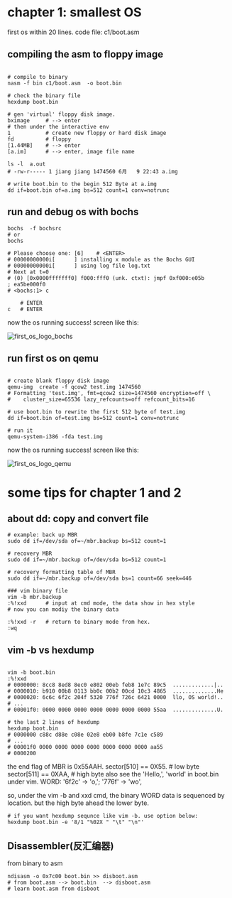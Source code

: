 
# chapter 1: smallest OS

first os within 20 lines.
code file: c1/boot.asm

## compiling the asm to floppy image

```shell

# compile to binary
nasm -f bin c1/boot.asm  -o boot.bin

# check the binary file
hexdump boot.bin

# gen 'virtual' floppy disk image.
bximage     # --> enter
# then under the interactive env
1           # create new floppy or hard disk image
fd          # floppy
[1.44MB]    # --> enter
[a.im]      # --> enter, image file name

ls -l  a.out
# -rw-r----- 1 jiang jiang 1474560 6月   9 22:43 a.img

# write boot.bin to the begin 512 Byte at a.img
dd if=boot.bin of=a.img bs=512 count=1 conv=notrunc

```

## run and debug os with bochs

```shell
bochs  -f bochsrc
# or
bochs

# Please choose one: [6]    # <ENTER>
# 00000000000i[      ] installing x module as the Bochs GUI
# 00000000000i[      ] using log file log.txt
# Next at t=0
# (0) [0x0000fffffff0] f000:fff0 (unk. ctxt): jmpf 0xf000:e05b          ; ea5be000f0
# <bochs:1> c

    # ENTER
c   # ENTER

```
now the os running success! screen like this:

![first_os_logo_bochs](https://raw.githubusercontent.com/jungle85gopy/orangeS/master/c1/first_OS_bochs.png)

## run first os on qemu

```shell

# create blank floppy disk image
qemu-img  create -f qcow2 test.img 1474560
# Formatting 'test.img', fmt=qcow2 size=1474560 encryption=off \
#    cluster_size=65536 lazy_refcounts=off refcount_bits=16

# use boot.bin to rewrite the first 512 byte of test.img
dd if=boot.bin of=test.img bs=512 count=1 conv=notrunc

# run it
qemu-system-i386 -fda test.img

```

now the os running success! screen like this:

![first_os_logo_qemu](https://raw.githubusercontent.com/jungle85gopy/orangeS/master/c1/first_OS_qemu.png)


# some tips for chapter 1 and 2

## about dd: copy and convert file

```shell
# example: back up MBR
sudo dd if=/dev/sda of=~/mbr.backup bs=512 count=1

# recovery MBR
sudo dd if=~/mbr.backup of=/dev/sda bs=512 count=1

# recovery formatting table of MBR
sudo dd if=~/mbr.backup of=/dev/sda bs=1 count=66 seek=446

### vim binary file
vim -b mbr.backup
:%!xxd      # input at cmd mode, the data show in hex style
# now you can modiy the binary data

:%!xxd -r   # return to binary mode from hex.
:wq
```

## vim -b vs hexdump

```shell

vim -b boot.bin
:%!xxd
# 0000000: 8cc8 8ed8 8ec0 e802 00eb feb8 1e7c 89c5  .............|..
# 0000010: b910 00b8 0113 bb0c 00b2 00cd 10c3 4865  ..............He
# 0000020: 6c6c 6f2c 204f 5320 776f 726c 6421 0000  llo, OS world!..
# ...
# 00001f0: 0000 0000 0000 0000 0000 0000 0000 55aa  ..............U.

# the last 2 lines of hexdump
hexdump boot.bin 
# 0000000 c88c d88e c08e 02e8 eb00 b8fe 7c1e c589
# ...
# 00001f0 0000 0000 0000 0000 0000 0000 0000 aa55
# 0000200
```
the end flag of MBR is 0x55AAH. 
sector[510] == 0X55.    # low  byte
sector[511] == 0XAA,    # high byte
also see the 'Hello,', 'world' in boot.bin under vim. WORD: '6f2c' -> 'o,'; '776f' -> 'wo',

so, under the vim -b and xxd cmd, the binary WORD data is sequenced by location. 
but the high byte ahead the lower byte.

```shell
# if you want hexdump sequnce like vim -b. use option below:
hexdump boot.bin -e '8/1 "%02X " "\t" "\n"'

```

## Disassembler(反汇编器)
from binary to asm

```shell
ndisasm -o 0x7c00 boot.bin >> disboot.asm
# from boot.asm --> boot.bin  --> disboot.asm
# learn boot.asm from disboot


```


